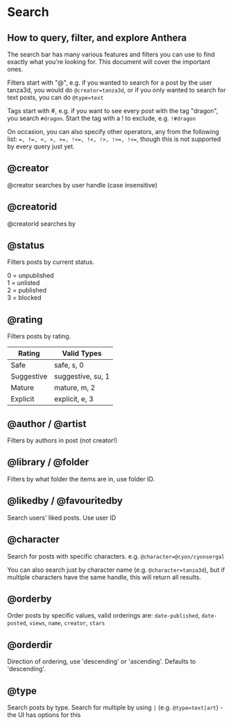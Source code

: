 # Search
## How to query, filter, and explore Anthera

The search bar has many various features and filters you can use to find exactly what you're looking for. This document will cover the important ones.

Filters start with "@", e.g. if you wanted to search for a post by the user tanza3d, you would do `@creator=tanza3d`, or if you only wanted to search for text posts, you can do `@type=text`

Tags start with #, e.g. if you want to see every post with the tag "dragon", you search `#dragon`. Start the tag with a ! to exclude, e.g. `!#dragon`

On occasion, you can also specify other operators, any from the following list:
`=, !=, <, >, >=, !<=, !<, !>, !>=, !<=`, though this is not supported by every query just yet.




## @creator
@creator searches by user handle (case insensitive)

## @creatorid
@creatorid searches by 

## @status
Filters posts by current status.

0 = unpublished<br>
1 = unlisted<br>
2 = published<br>
3 = blocked

## @rating
Filters posts by rating.

| Rating     | Valid Types       |
|------------|-------------------|
| Safe       | safe, s, 0        |
| Suggestive | suggestive, su, 1 |
| Mature     | mature, m, 2      |
| Explicit   | explicit, e, 3    |


## @author / @artist
Filters by authors in post (not creator!)

## @library / @folder
Filters by what folder the items are in, use folder ID.

## @likedby / @favouritedby
Search users' liked posts. Use user ID

## @character
Search for posts with specific characters. e.g. `@character=@cyon/cyonsergal`

You can also search just by character name (e.g. `@character=tanza3d`), but if multiple characters have the same handle, this will return all results.

## @orderby
Order posts by specific values, valid orderings are:
`date-published`, `date-posted`, `views`, `name`, `creator`, `stars`


## @orderdir
Direction of ordering, use 'descending' or 'ascending'. Defaults to 'descending'.

## @type
Search posts by type. Search for multiple by using `|` (e.g. `@type=text|art`) - the UI has options for this 